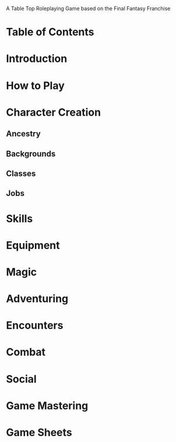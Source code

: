 A Table Top Roleplaying Game based on the Final Fantasy Franchise

# Table of Contents

# Introduction

# How to Play

# Character Creation

## Ancestry

## Backgrounds

## Classes

## Jobs

# Skills

# Equipment

# Magic

# Adventuring

# Encounters

# Combat

# Social

# Game Mastering

# Game Sheets



